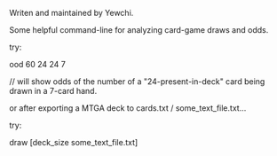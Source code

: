 Writen and maintained by Yewchi.

Some helpful command-line for analyzing card-game draws and odds.


try:
 
  ood 60 24 24 7 

  // will show odds of the number of a "24-present-in-deck" card being drawn in a 7-card hand.
  


or after exporting a MTGA deck to cards.txt / some_text_file.txt...

try:

  draw [deck_size some_text_file.txt]

